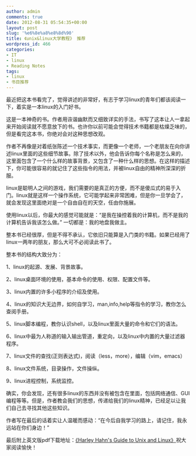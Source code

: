 ```yaml
---
author: admin
comments: true
date: 2012-08-31 05:54:35+00:00
layout: post
slug: '%e6%8e%a8%e8%8d%90'
title: 《unix&linux大学教程》 推荐
wordpress_id: 466
categories:
- IT
- linux
- Reading Notes
tags:
- linux
- 书目推荐
---
```


最近把这本书看完了，觉得讲述的非常好，有志于学习linux的青年们都该阅读一下，着实是一本linux的入门好书。

这是一本神奇的书。作者用诙谐幽默而又细致详实的手法，书写了这本让人一拿起来开始阅读就不愿意放下的书。也许你以前可能会觉得技术书籍都是枯燥乏味的，但是看完这本书，你绝对会对这种思想改观。

作者不再像是对着纸张陈述一个技术事实，而更像一个老师，一个老朋友在向你讲述linux里面的这些细节故事。除了技术以外，他会告诉你每个名称是怎么来的，这里面包含了一个什么样的故事背景，又包含了一种什么样的思想。在这样的描述下，你可能很容易的就记住了这些指令的用法，并被linux自由的精神所深深的折服。

linux是聪明人之间的游戏，我们需要的是真正的方便，而不是傻瓜式的易于入门。linux就是这样一个操作系统，它可能学起来非常困难，但是你一旦学会了，就会发现这里面绝对是一个自由自在的天空，任由你施展。

使用linux以后，你最大的感觉可能就是：“是我在操控着我的计算机，而不是我的计算机告诉我该怎么做。”
一切都是：我的地盘我做主。
<!-- more -->
整本书已经很厚，但是不得不承认，它依旧只能算是入门类的书籍。如果已经用了linux一两年的朋友，那么大可不必阅读此书了。

整本书的结构大致分为：

1、linux的起源、发展、背景故事。

2、linux桌面环境的使用，基本命令的使用、权限、配置文件等。

3、linux内置的许多小程序的介绍及使用。

4、linux的知识大无边界，如何自学习，man,info,help等指令的学习，教你怎么查阅手册。

5、linux脚本编程，教你认识shell，以及linux里面大量的命令和它们的语法。

6、linux中最为人称道的输入输出管道，重定向，以及linux中内置的大量过滤器程序。

7、linux文件的查找(正则表达式)，阅读（less，more），编辑（vim，emacs）

8、linux文件系统，目录操作，文件操纵。

9、linux进程控制，系统监控。

确实，你会发现，还有很多linux的东西并没有被包含在里面，包括网络通信、GUI编程等等。但是，作者教会我们的思想，传递给我们的linux精神，已经足以让我们自己去寻找其他这些知识。

作者写在最后的话着实让人温暖而感动：“在今后自我学习的路上，请记住，我永远站在你们身边！”

最后附上英文版pdf下载地址：[《Harley Hahn's Guide to Unix and Linux》](http://ishare.iask.sina.com.cn/f/23197807.html)祝大家阅读愉快！
